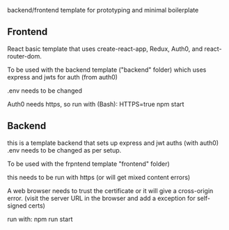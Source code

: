 backend/frontend template for prototyping and minimal boilerplate

## Frontend
React basic template that uses create-react-app, Redux, Auth0, and react-router-dom.

To be used with the backend template ("backend" folder) which uses express and jwts for auth (from auth0)

.env needs to be changed

Auth0 needs https, so run with (Bash):
 HTTPS=true npm start




## Backend
this is a template backend that sets up express and jwt auths (with auth0)
.env needs to be changed as per setup.

To be used with the frpntend template "frontend" folder)

this needs to be run with https (or will get mixed content errors)

A web browser needs to trust the certificate or it will give a cross-origin error. (visit the server URL in the browser and add a exception for self-signed certs)

run with: npm run start
